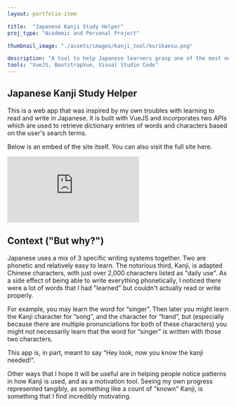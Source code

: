 ```yaml
---
layout: portfolio-item

title:  "Japanese Kanji Study Helper"
proj_type: "Academic and Personal Project"

thumbnail_image: "./assets/images/kanji_tool/kurikaesu.png"

description: "A tool to help Japanese learners grasp one of the most notorious writing systems" 
tools: "VueJS, BootstrapVue, Visual Studio Code"
---
```


## Japanese Kanji Study Helper

This is a web app that was inspired by my own troubles with learning to read and write in Japanese. It is built with VueJS and incorporates two APIs which are used to retrieve dictionary entries of words and characters based on the user's search terms.


Below is an embed of the site itself. You can also visit the full site here. 
<!--more-->

<embed class="site-embed" src="https://people.rit.edu/msa4295/kanji/dist/" type="">


## Context ("But why?")

Japanese uses a mix of 3 specific writing systems together. Two are phonetic and relatively easy to learn. The notorious third, Kanji, is adapted Chinese characters, with just over 2,000 characters listed as "daily use". As a side effect of being able to write everything phonetically, I noticed there were a lot of words that I had "learned" but couldn't actually read or write properly.

For example, you may learn the word for “singer”. Then later you might learn the Kanji character for “song”, and the character for “hand”, but (especially because there are multiple pronunciations for both of these characters) you might not necessarily learn that the word for “singer” is written with those two characters.

This app is, in part, meant to say “Hey look, now you know the kanji needed!”.

Other ways that I hope it will be useful are in helping people notice patterns in how Kanji is used, and as a motivation tool. Seeing my own progress represented tangibly, as something like a count of "known" Kanji, is something that I find incredibly motivating.
